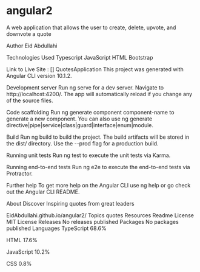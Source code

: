 # angular2
A web application that allows the user to create, delete, upvote, and downvote a quote

Author
Eid Abdullahi

Technologies Used
Typescript JavaScript HTML Bootstrap

Link to Live Site : []
QuotesApplication
This project was generated with Angular CLI version 10.1.2.

Development server
Run ng serve for a dev server. Navigate to http://localhost:4200/. The app will automatically reload if you change any of the source files.

Code scaffolding
Run ng generate component component-name to generate a new component. You can also use ng generate directive|pipe|service|class|guard|interface|enum|module.

Build
Run ng build to build the project. The build artifacts will be stored in the dist/ directory. Use the --prod flag for a production build.

Running unit tests
Run ng test to execute the unit tests via Karma.

Running end-to-end tests
Run ng e2e to execute the end-to-end tests via Protractor.

Further help
To get more help on the Angular CLI use ng help or go check out the Angular CLI README.

About
Discover Inspiring quotes from great leaders

EidAbdullahi.github.io/angular2/
Topics
quotes
Resources
 Readme
License
 MIT License
Releases
No releases published
Packages
No packages published
Languages
TypeScript
68.6%
 
HTML
17.6%
 
JavaScript
10.2%
 
CSS
0.8%
